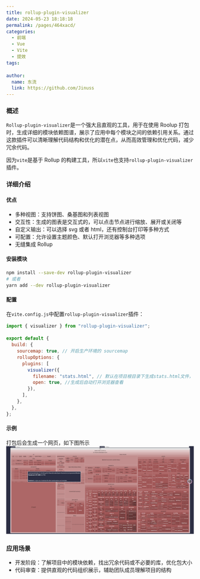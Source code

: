 ```yaml
---
title: rollup-plugin-visualizer
date: 2024-05-23 18:18:18
permalink: /pages/464xacd/
categories:
  - 前端
  - Vue
  - Vite
  - 提效
tags:

author:
  name: 东流
  link: https://github.com/Jinuss
---
```


### 概述

`Rollup-plugin-visualizer`是一个强大且直观的工具，用于在使用 Roolup 打包时，生成详细的模块依赖图谱，展示了应用中每个模块之间的依赖引用关系。通过这款插件可以清晰理解代码结构和优化的潜在点，从而高效管理和优化代码，减少冗余代码。

因为`vite`是基于 Rollup 的构建工具，所以`vite`也支持`rollup-plugin-visualizer`插件。

### 详细介绍

#### 优点

- 多种视图：支持饼图、桑基图和列表视图
- 交互性：生成的图表是交互式的，可以点击节点进行缩放、展开或关闭等
- 自定义输出：可以选择 svg 或者 html，还有控制台打印等多种方式
- 可配置：允许设置主题颜色、默认打开浏览器等多种选项
- 无缝集成 Rollup

#### 安装模块

```bash
npm install --save-dev rollup-plugin-visualizer
# 或者
yarn add --dev rollup-plugin-visualizer
```

#### 配置

在`vite.config.js`中配置`rollup-plugin-visualizer`插件：

```js
import { visualizer } from "rollup-plugin-visualizer";

export default {
  build: {
    sourcemap: true, // 开启生产环境的 sourcemap
    rollupOptions: {
      plugins: [
        visualizer({
          filename: "stats.html", // 默认在项目根目录下生成stats.html文件，可自定义
          open: true, //生成后自动打开浏览器查看
        }),
      ],
    },
  },
};
```

#### 示例

打包后会生成一个网页，如下图所示
<img src="../../Demo/image/rollup-plugin-visualizer.png"/>

### 应用场景

- 开发阶段：了解项目中的模块依赖，找出冗余代码或不必要的库，优化包大小
- 代码审查：提供直观的代码组织展示，辅助团队成员理解项目的结构
